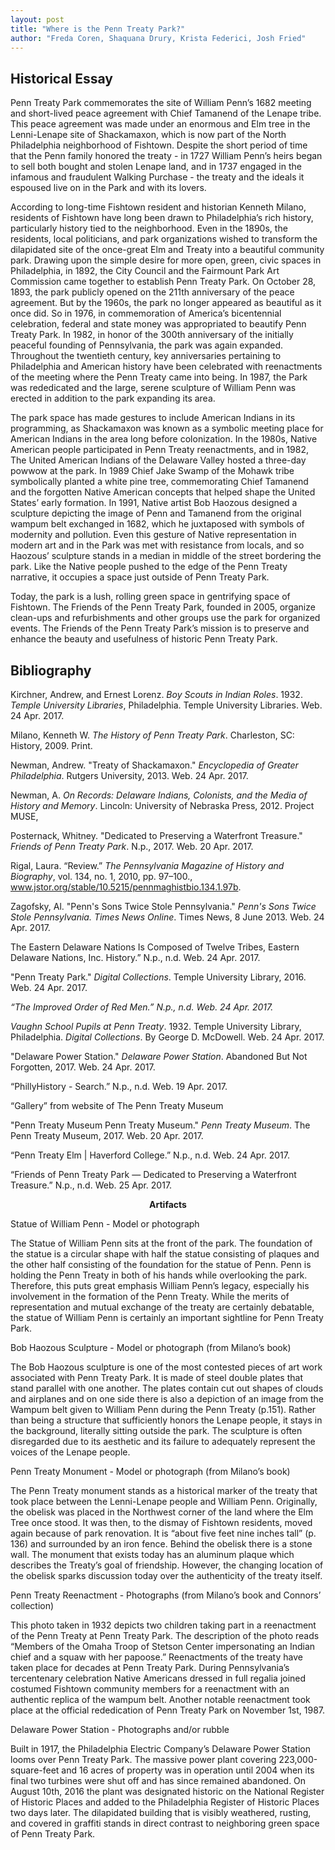 ```yaml
---
layout: post
title: "Where is the Penn Treaty Park?"
author: "Freda Coren, Shaquana Drury, Krista Federici, Josh Fried"
---
```

## Historical Essay

Penn Treaty Park commemorates the site of William Penn’s 1682 meeting and short-lived peace agreement with Chief Tamanend of the Lenape tribe. This peace agreement was made under an enormous and Elm tree in the Lenni-Lenape site of Shackamaxon, which is now part of the North Philadelphia neighborhood of Fishtown. Despite the short period of time that the Penn family honored the treaty - in 1727 William Penn’s heirs began to sell both bought and stolen Lenape land, and in 1737 engaged in the infamous and fraudulent Walking Purchase - the treaty and the ideals it espoused live on in the Park and with its lovers.

According to long-time Fishtown resident and historian Kenneth Milano, residents of Fishtown have long been drawn to Philadelphia’s rich history, particularly history tied to the neighborhood. Even in the 1890s, the residents, local politicians, and park organizations wished to transform the dilapidated site of the once-great Elm and Treaty into a beautiful community park. Drawing upon the simple desire for more open, green, civic spaces in Philadelphia, in 1892, the City Council and the Fairmount Park Art Commission came together to establish Penn Treaty Park. On October 28, 1893, the park publicly opened on the 211th anniversary of the peace agreement. But by the 1960s, the park no longer appeared as beautiful as it once did. So in 1976, in commemoration of America’s bicentennial celebration, federal and state money was appropriated to beautify Penn Treaty Park. In 1982, in honor of the 300th anniversary of the initially peaceful founding of Pennsylvania, the park was again expanded. Throughout the twentieth century, key anniversaries pertaining to Philadelphia and American history have been celebrated with reenactments of the meeting where the Penn Treaty came into being. In 1987, the Park was rededicated and the large, serene sculpture of William Penn was erected in addition to the park expanding its area.

The park space has made gestures to include American Indians in its programming, as Shackamaxon was known as a symbolic meeting place for American Indians in the area long before colonization. In the 1980s, Native American people participated in Penn Treaty reenactments, and in 1982, The United American Indians of the Delaware Valley hosted a three-day powwow at the park. In 1989 Chief Jake Swamp of the Mohawk tribe symbolically planted a white pine tree, commemorating Chief Tamanend and the forgotten Native American concepts that helped shape the United States’ early formation. In 1991, Native artist Bob Haozous designed a sculpture depicting the image of Penn and Tamanend from the original wampum belt exchanged in 1682, which he juxtaposed with symbols of modernity and pollution. Even this gesture of Native representation in modern art and in the Park was met with resistance from locals, and so Haozous’ sculpture stands in a median in middle of the street bordering the park. Like the Native people pushed to the edge of the Penn Treaty narrative, it occupies a space just outside of Penn Treaty Park. 

Today, the park is a lush, rolling green space in gentrifying space of Fishtown. The Friends of the Penn Treaty Park, founded in 2005, organize clean-ups and refurbishments and other groups use the park for organized events. The Friends of the Penn Treaty Park’s mission is to preserve and enhance the beauty and usefulness of historic Penn Treaty Park.

## Bibliography

Kirchner, Andrew, and Ernest Lorenz. *Boy Scouts in Indian Roles*. 1932. *Temple University Libraries*, Philadelphia. Temple University Libraries. Web. 24 Apr. 2017.

Milano, Kenneth W. *The History of Penn Treaty Park*. Charleston, SC: History, 2009. Print.

Newman, Andrew. "Treaty of Shackamaxon." *Encyclopedia of Greater Philadelphia*. Rutgers University, 2013. Web. 24 Apr. 2017.

Newman, A. *On Records: Delaware Indians, Colonists, and the Media of History and Memory*. Lincoln: University of Nebraska Press, 2012. Project MUSE,

Posternack, Whitney. "Dedicated to Preserving a Waterfront Treasure." *Friends of Penn Treaty Park*. N.p., 2017. Web. 20 Apr. 2017.

Rigal, Laura. “Review.” *The Pennsylvania Magazine of History and Biography*, vol. 134, no. 1, 2010, pp. 97–100., www.jstor.org/stable/10.5215/pennmaghistbio.134.1.97b.

Zagofsky, Al. "Penn's Sons Twice Stole Pennsylvania." *Penn's Sons Twice Stole Pennsylvania. Times News Online*. Times News, 8 June 2013. Web. 24 Apr. 2017.

The Eastern Delaware Nations Is Composed of Twelve Tribes, Eastern Delaware Nations, Inc. History.” N.p., n.d. Web. 24 Apr. 2017.

"Penn Treaty Park." *Digital Collections*. Temple University Library, 2016. Web. 24 Apr. 2017.

*“The Improved Order of Red Men.” N.p., n.d. Web. 24 Apr. 2017.*

*Vaughn School Pupils at Penn Treaty*. 1932. Temple University Library, Philadelphia. *Digital Collections*. By George D. McDowell. Web. 24 Apr. 2017.

"Delaware Power Station." *Delaware Power Station*. Abandoned But Not Forgotten, 2017. Web. 24 Apr. 2017.

“PhillyHistory - Search.” N.p., n.d. Web. 19 Apr. 2017.

“Gallery” from website of The Penn Treaty Museum

"Penn Treaty Museum Penn Treaty Museum." *Penn Treaty Museum*. The Penn Treaty Museum, 2017. Web. 20 Apr. 2017.

“Penn Treaty Elm | Haverford College.” N.p., n.d. Web. 24 Apr. 2017.

“Friends of Penn Treaty Park — Dedicated to Preserving a Waterfront Treasure.” N.p., n.d. Web. 25 Apr. 2017.

<p align = "center"><b>Artifacts</b></p>

Statue of William Penn - Model or photograph

The Statue of William Penn sits at the front of the park. The foundation of the statue is a circular shape with half the statue consisting of plaques and the other half consisting of the foundation for the statue of Penn.  Penn is holding the Penn Treaty in both of his hands while overlooking the park.  Therefore, this puts great emphasis William Penn’s legacy, especially his involvement in the formation of the Penn Treaty.  While the merits of representation and mutual exchange of the treaty are certainly debatable, the statue of William Penn is certainly an important sightline for Penn Treaty Park.

Bob Haozous Sculpture - Model or photograph (from Milano’s book)

The Bob Haozous sculpture is one of the most contested pieces of art work associated with Penn Treaty Park. It is made of steel double plates that stand parallel with one another. The plates contain cut out shapes of clouds and airplanes and on one side there is also a depiction of an image from the Wampum belt given to William Penn during the Penn Treaty (p.151). Rather than being a structure that sufficiently honors the Lenape people, it stays in the background, literally sitting outside the park. The sculpture is often disregarded due to its aesthetic and  its failure to adequately represent the voices of the Lenape people. 

Penn Treaty Monument - Model or photograph (from Milano’s book)

The Penn Treaty monument stands as a historical marker of the treaty that took place between the Lenni-Lenape people and William Penn. Originally, the obelisk was placed in the Northwest corner of the land where the Elm Tree once stood. It was then, to the dismay of Fishtown residents, moved again because of park renovation. It is “about five feet nine inches tall” (p. 136) and surrounded by an iron fence. Behind the obelisk there is a stone wall. The monument that exists today has an aluminum plaque which describes the Treaty’s goal of friendship. However, the changing location of the obelisk sparks discussion today over the authenticity of the treaty itself.

Penn Treaty Reenactment - Photographs (from Milano’s book and Connors’ collection)

This photo taken in 1932 depicts two children taking part in a reenactment of the Penn Treaty at Penn Treaty Park. The description of the photo reads “Members of the Omaha Troop of Stetson Center impersonating an Indian chief and a squaw with her papoose.” Reenactments of the treaty have taken place for decades at Penn Treaty Park. During Pennsylvania’s tercentenary celebration Native Americans dressed in full regalia joined costumed Fishtown community members for a reenactment with an authentic replica of the wampum belt. Another notable reenactment took place at the official rededication of Penn Treaty Park on November 1st, 1987.

Delaware Power Station - Photographs and/or rubble

Built in 1917, the Philadelphia Electric Company’s Delaware Power Station looms over Penn Treaty Park. The massive power plant covering 223,000-square-feet and 16 acres of property was in operation until 2004 when its final two turbines were shut off and has since remained abandoned. On August 10th, 2016 the plant was designated historic on the National Register of Historic Places and added to the Philadelphia Register of Historic Places two days later. The dilapidated building that is visibly weathered, rusting, and covered in graffiti stands in direct contrast to neighboring green space of Penn Treaty Park.
